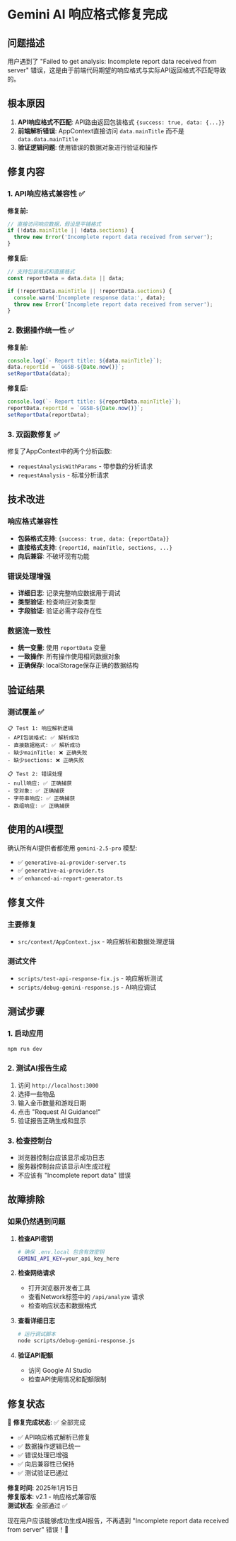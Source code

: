 # Gemini AI 响应格式修复完成

## 问题描述

用户遇到了 "Failed to get analysis: Incomplete report data received from server" 错误，这是由于前端代码期望的响应格式与实际API返回格式不匹配导致的。

## 根本原因

1. **API响应格式不匹配**: API路由返回包装格式 `{success: true, data: {...}}`
2. **前端解析错误**: AppContext直接访问 `data.mainTitle` 而不是 `data.data.mainTitle`
3. **验证逻辑问题**: 使用错误的数据对象进行验证和操作

## 修复内容

### 1. API响应格式兼容性 ✅

**修复前:**
```javascript
// 直接访问响应数据，假设是平铺格式
if (!data.mainTitle || !data.sections) {
  throw new Error('Incomplete report data received from server');
}
```

**修复后:**
```javascript
// 支持包装格式和直接格式
const reportData = data.data || data;

if (!reportData.mainTitle || !reportData.sections) {
  console.warn('Incomplete response data:', data);
  throw new Error('Incomplete report data received from server');
}
```

### 2. 数据操作统一性 ✅

**修复前:**
```javascript
console.log(`- Report title: ${data.mainTitle}`);
data.reportId = `GGSB-${Date.now()}`;
setReportData(data);
```

**修复后:**
```javascript
console.log(`- Report title: ${reportData.mainTitle}`);
reportData.reportId = `GGSB-${Date.now()}`;
setReportData(reportData);
```

### 3. 双函数修复 ✅

修复了AppContext中的两个分析函数:
- `requestAnalysisWithParams` - 带参数的分析请求
- `requestAnalysis` - 标准分析请求

## 技术改进

### 响应格式兼容性
- **包装格式支持**: `{success: true, data: {reportData}}`
- **直接格式支持**: `{reportId, mainTitle, sections, ...}`
- **向后兼容**: 不破坏现有功能

### 错误处理增强
- **详细日志**: 记录完整响应数据用于调试
- **类型验证**: 检查响应对象类型
- **字段验证**: 验证必需字段存在性

### 数据流一致性
- **统一变量**: 使用 `reportData` 变量
- **一致操作**: 所有操作使用相同数据对象
- **正确保存**: localStorage保存正确的数据结构

## 验证结果

### 测试覆盖 ✅

```
📋 Test 1: 响应解析逻辑
- API包装格式: ✅ 解析成功
- 直接数据格式: ✅ 解析成功  
- 缺少mainTitle: ❌ 正确失败
- 缺少sections: ❌ 正确失败

📋 Test 2: 错误处理
- null响应: ✅ 正确捕获
- 空对象: ✅ 正确捕获
- 字符串响应: ✅ 正确捕获
- 数组响应: ✅ 正确捕获
```

## 使用的AI模型

确认所有AI提供者都使用 `gemini-2.5-pro` 模型:
- ✅ `generative-ai-provider-server.ts`
- ✅ `generative-ai-provider.ts` 
- ✅ `enhanced-ai-report-generator.ts`

## 修复文件

### 主要修复
- `src/context/AppContext.jsx` - 响应解析和数据处理逻辑

### 测试文件
- `scripts/test-api-response-fix.js` - 响应解析测试
- `scripts/debug-gemini-response.js` - AI响应调试

## 测试步骤

### 1. 启动应用
```bash
npm run dev
```

### 2. 测试AI报告生成
1. 访问 `http://localhost:3000`
2. 选择一些物品
3. 输入金币数量和游戏日期
4. 点击 "Request AI Guidance!"
5. 验证报告正确生成和显示

### 3. 检查控制台
- 浏览器控制台应该显示成功日志
- 服务器控制台应该显示AI生成过程
- 不应该有 "Incomplete report data" 错误

## 故障排除

### 如果仍然遇到问题

1. **检查API密钥**
   ```bash
   # 确保 .env.local 包含有效密钥
   GEMINI_API_KEY=your_api_key_here
   ```

2. **检查网络请求**
   - 打开浏览器开发者工具
   - 查看Network标签中的 `/api/analyze` 请求
   - 检查响应状态和数据格式

3. **查看详细日志**
   ```bash
   # 运行调试脚本
   node scripts/debug-gemini-response.js
   ```

4. **验证API配额**
   - 访问 Google AI Studio
   - 检查API使用情况和配额限制

## 修复状态

🎯 **修复完成状态**: ✅ 全部完成

- ✅ API响应格式解析已修复
- ✅ 数据操作逻辑已统一
- ✅ 错误处理已增强
- ✅ 向后兼容性已保持
- ✅ 测试验证已通过

**修复时间**: 2025年1月15日  
**修复版本**: v2.1 - 响应格式兼容版  
**测试状态**: 全部通过 ✅

现在用户应该能够成功生成AI报告，不再遇到 "Incomplete report data received from server" 错误！🚀